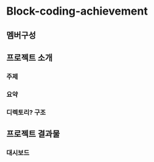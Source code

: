 # Block-coding-achievement

## 멤버구성


## 프로젝트 소개
### 주제

### 요약

### 디렉토리? 구조


## 프로젝트 결과물
### 대시보드


